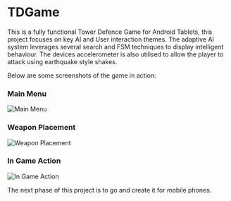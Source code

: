 TDGame
======

This is a fully functional Tower Defence Game for Android Tablets, this project focuses on key AI and User interaction themes. 
The adaptive AI system leverages several search and FSM techniques to display intelligent behaviour. The devices accelerometer is also utilised to allow the player to attack using earthquake style shakes. 


Below are some screenshots of the game in action:

### Main Menu ###

![Main Menu](http://i.imgur.com/TbzBMFc.jpg)

### Weapon Placement ###

![Weapon Placement](http://i.imgur.com/yhpWRJb.jpg)

### In Game Action ###
![In Game Action](http://i.imgur.com/dVW5Zyv.jpg)


The next phase of this project is to go and create it for mobile phones. 
